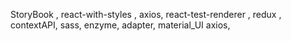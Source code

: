 StoryBook , react-with-styles , axios, react-test-renderer , redux , contextAPI, sass, enzyme, adapter, material_UI
axios, 
